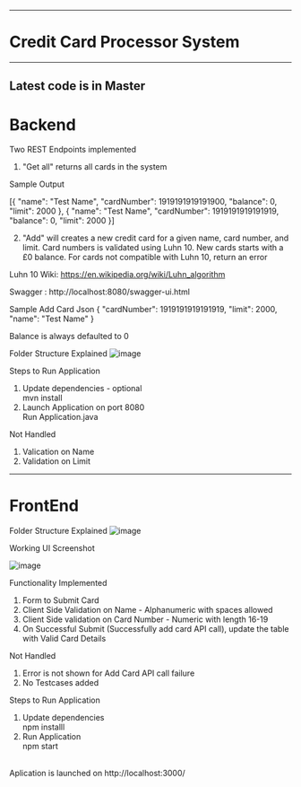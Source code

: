 --------------------------------------
# Credit Card Processor System
--------------------------------------
Latest code is in Master
------
# Backend

Two REST Endpoints implemented

1. "Get all" returns all cards in the system

Sample Output

[{
	"name": "Test Name",
	"cardNumber": 1919191919191900,
	"balance": 0,
	"limit": 2000
}, {
	"name": "Test Name",
	"cardNumber": 1919191919191919,
	"balance": 0,
	"limit": 2000
}]

2. "Add" will creates a new credit card for a given name, card number, and limit. Card numbers is validated using Luhn 10. New cards starts with a £0 balance. For cards not compatible with Luhn 10, return an error

Luhn 10 Wiki: https://en.wikipedia.org/wiki/Luhn_algorithm

Swagger : http://localhost:8080/swagger-ui.html

Sample Add Card Json
{
  "cardNumber": 1919191919191919,
  "limit": 2000,
  "name": "Test Name"
}

Balance is always defaulted to 0

Folder Structure Explained
![image](https://user-images.githubusercontent.com/106242658/170266916-3a92c181-6024-477f-8bc8-f0397803f170.png)

Steps to Run Application
1. Update dependencies - optional
<br> mvn install
2. Launch Application on port 8080
<br> Run Application.java

Not Handled
1. Valication on Name
2. Validation on Limit

--------------------------------------
# FrontEnd

Folder Structure Explained
![image](https://user-images.githubusercontent.com/106242658/170276418-d3d7abe9-4a37-40f2-b596-0146cf3d604b.png)

	
Working UI Screenshot

![image](https://user-images.githubusercontent.com/106242658/170273443-3b6319c7-c912-4908-b29e-731090a5db42.png)

Functionality Implemented

1. Form to Submit Card
2. Client Side Validation on Name - Alphanumeric with spaces allowed
3. Client Side validation on Card Number - Numeric with length 16-19
4. On Successful Submit (Successfully add card API call), update the table with Valid Card Details

Not Handled

1. Error is not shown for Add Card API call failure
2. No Testcases added

Steps to Run Application
1. Update dependencies
<br/>npm installl
2. Run Application
<br/>npm start

<br/> Aplication is launched on http://localhost:3000/
